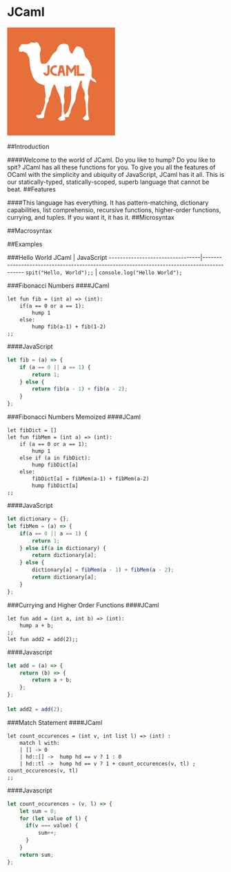 # JCaml
<p><img src="jcaml.png" width="250" height="250"></p>

##Introduction

####Welcome to the world of JCaml. Do you like to hump? Do you like to spit? JCaml has all these functions for you. To give you all the features of OCaml with the simplicity and ubiquity of JavaScript, JCaml has it all. This is our statically-typed, statically-scoped, superb language that cannot be beat.
##Features

####This language has everything. It has pattern-matching, dictionary capabilities, list comprehensio, recursive functions, higher-order functions, currying, and tuples. If you want it, it has it.
##Microsyntax

##Macrosyntax

##Examples


###Hello World
JCaml                            | JavaScript
---------------------------------|-------------------------------------------------------------------------------------------
`spit("Hello, World");;`         | `console.log("Hello World");`

###Fibonacci Numbers
####JCaml
```
let fun fib = (int a) => (int):
    if(a == 0 or a == 1):
        hump 1
    else:
        hump fib(a-1) + fib(1-2)
;;
```

####JavaScript
```javascript
let fib = (a) => {
    if (a == 0 || a == 1) {
        return 1;
    } else {
        return fib(a - 1) + fib(a - 2);
    }
};
```

###Fibonacci Numbers Memoized
####JCaml
```
let fibDict = []
let fun fibMem = (int a) => (int):
    if (a == 0 or a == 1):
        hump 1
    else if (a in fibDict):
        hump fibDict[a]
    else:
        fibDict[a] = fibMem(a-1) + fibMem(a-2)
        hump fibDict[a]
;;
```

####JavaScript
```javascript
let dictionary = {};
let fibMem = (a) => {
    if(a == 0 || a == 1) {
        return 1;
    } else if(a in dictionary) {
        return dictionary[a];
    } else {
        dictionary[a] = fibMem(a - 1) + fibMem(a - 2);
        return dictionary[a];
    }
};
```

###Currying and Higher Order Functions
####JCaml
```
let fun add = (int a, int b) => (int):
    hump a + b;
;;
let fun add2 = add(2);;

```
####Javascript
```javascript
let add = (a) => {
    return (b) => {
        return a + b;
    };
};

let add2 = add(2);

```


###Match Statement
####JCaml
```
let count_occurences = (int v, int list l) => (int) :
    match l with:
    | [] -> 0
    | hd::[] ->  hump hd == v ? 1 : 0
    | hd::tl ->  hump hd == v ? 1 + count_occurences(v, tl) ; count_occurences(v, tl)
;;

```
####Javascript
```javascript
let count_occurences = (v, l) => {
    let sum = 0;
    for (let value of l) {
      if(v === value) {
          sum++;
      }
    }
    return sum;
};

```
